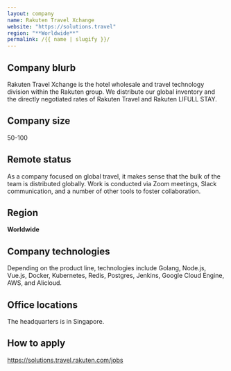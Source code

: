 ```yaml
---
layout: company
name: Rakuten Travel Xchange
website: "https://solutions.travel"
region: "**Worldwide**"
permalink: /{{ name | slugify }}/
---
```


## Company blurb

Rakuten Travel Xchange is the hotel wholesale and travel technology division within the Rakuten group. We distribute our global inventory and the directly negotiated rates of Rakuten Travel and Rakuten LIFULL STAY.

## Company size

50-100

## Remote status

As a company focused on global travel, it makes sense that the bulk of the team is distributed globally.  Work is conducted via Zoom meetings, Slack communication, and a number of other tools to foster collaboration. 

## Region

**Worldwide**

## Company technologies

Depending on the product line, technologies include Golang, Node.js, Vue.js, Docker, Kubernetes, Redis, Postgres, Jenkins, Google Cloud Engine, AWS, and Alicloud.

## Office locations

The headquarters is in Singapore.

## How to apply

https://solutions.travel.rakuten.com/jobs